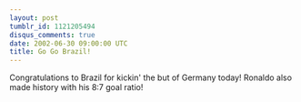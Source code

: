 ```yaml
---
layout: post
tumblr_id: 1121205494
disqus_comments: true
date: 2002-06-30 09:00:00 UTC
title: Go Go Brazil!
---
```


Congratulations to Brazil for kickin' the but of Germany today! Ronaldo also made history with his 8:7 goal ratio!
